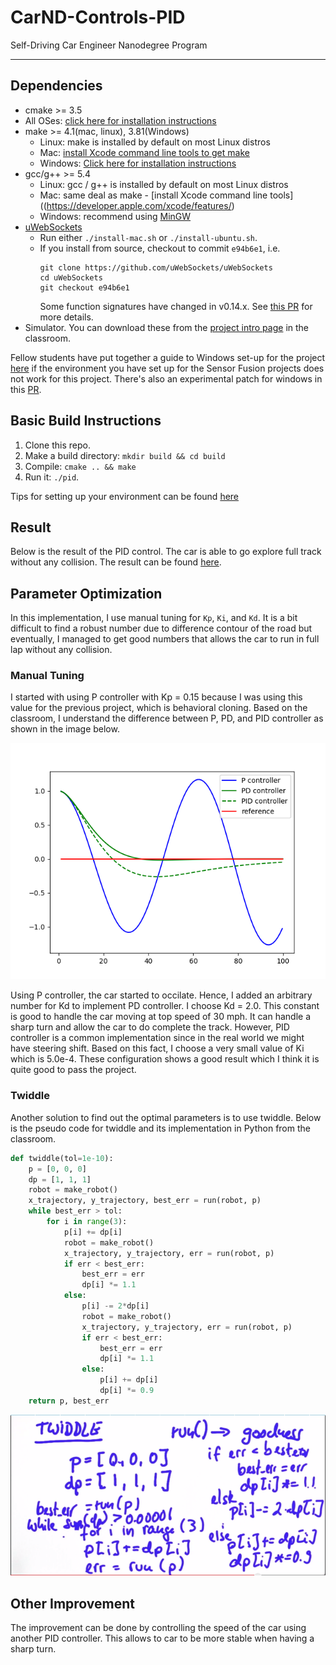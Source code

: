 # CarND-Controls-PID
Self-Driving Car Engineer Nanodegree Program

---

## Dependencies

* cmake >= 3.5
 * All OSes: [click here for installation instructions](https://cmake.org/install/)
* make >= 4.1(mac, linux), 3.81(Windows)
  * Linux: make is installed by default on most Linux distros
  * Mac: [install Xcode command line tools to get make](https://developer.apple.com/xcode/features/)
  * Windows: [Click here for installation instructions](http://gnuwin32.sourceforge.net/packages/make.htm)
* gcc/g++ >= 5.4
  * Linux: gcc / g++ is installed by default on most Linux distros
  * Mac: same deal as make - [install Xcode command line tools]((https://developer.apple.com/xcode/features/)
  * Windows: recommend using [MinGW](http://www.mingw.org/)
* [uWebSockets](https://github.com/uWebSockets/uWebSockets)
  * Run either `./install-mac.sh` or `./install-ubuntu.sh`.
  * If you install from source, checkout to commit `e94b6e1`, i.e.
    ```
    git clone https://github.com/uWebSockets/uWebSockets 
    cd uWebSockets
    git checkout e94b6e1
    ```
    Some function signatures have changed in v0.14.x. See [this PR](https://github.com/udacity/CarND-MPC-Project/pull/3) for more details.
* Simulator. You can download these from the [project intro page](https://github.com/udacity/self-driving-car-sim/releases) in the classroom.

Fellow students have put together a guide to Windows set-up for the project [here](https://s3-us-west-1.amazonaws.com/udacity-selfdrivingcar/files/Kidnapped_Vehicle_Windows_Setup.pdf) if the environment you have set up for the Sensor Fusion projects does not work for this project. There's also an experimental patch for windows in this [PR](https://github.com/udacity/CarND-PID-Control-Project/pull/3).

## Basic Build Instructions

1. Clone this repo.
2. Make a build directory: `mkdir build && cd build`
3. Compile: `cmake .. && make`
4. Run it: `./pid`. 

Tips for setting up your environment can be found [here](https://classroom.udacity.com/nanodegrees/nd013/parts/40f38239-66b6-46ec-ae68-03afd8a601c8/modules/0949fca6-b379-42af-a919-ee50aa304e6a/lessons/f758c44c-5e40-4e01-93b5-1a82aa4e044f/concepts/23d376c7-0195-4276-bdf0-e02f1f3c665d)

## Result
Below is the result of the PID control. The car is able to go explore full track without any collision. The result can be found [here](media/result_car.m4v).

## Parameter Optimization
In this implementation, I use manual tuning for `Kp`, `Ki`, and `Kd`. It is a bit difficult to find a robust number due to difference contour of the road but eventually, I managed to get good numbers that allows the car to run in full lap without any collision.

### Manual Tuning
I started with using P controller with Kp = 0.15 because I was using this value for the previous project, which is behavioral cloning. Based on the classroom, I understand the difference between P, PD, and PID controller as shown in the image below.

![pid](media/pid_udacity.png)

Using P controller, the car started to occilate. Hence, I added an arbitrary number for Kd to implement PD controller. I choose Kd = 2.0. This constant is good to handle the car moving at top speed of 30 mph. It can handle a sharp turn and allow the car to do complete the track. However, PID controller is a common implementation since in the real world we might have steering shift. Based on this fact, I choose a very small value of Ki which is 5.0e-4. These configuration shows a good result which I think it is quite good to pass the project.


### Twiddle
Another solution to find out the optimal parameters is to use twiddle. Below is the pseudo code for twiddle and its implementation in Python from the classroom.
```python
def twiddle(tol=1e-10): 
    p = [0, 0, 0]
    dp = [1, 1, 1]
    robot = make_robot()
    x_trajectory, y_trajectory, best_err = run(robot, p)
    while best_err > tol:
        for i in range(3):
            p[i] += dp[i]
            robot = make_robot()
            x_trajectory, y_trajectory, err = run(robot, p)
            if err < best_err:
                best_err = err
                dp[i] *= 1.1
            else:
                p[i] -= 2*dp[i]
                robot = make_robot()
                x_trajectory, y_trajectory, err = run(robot, p)
                if err < best_err:
                    best_err = err
                    dp[i] *= 1.1
                else:
                    p[i] += dp[i]
                    dp[i] *= 0.9
    return p, best_err
  ```
  ![twiddle.png](media/twiddle.png)

## Other Improvement
The improvement can be done by controlling the speed of the car using another PID controller. This allows to car to be more stable when having a sharp turn.